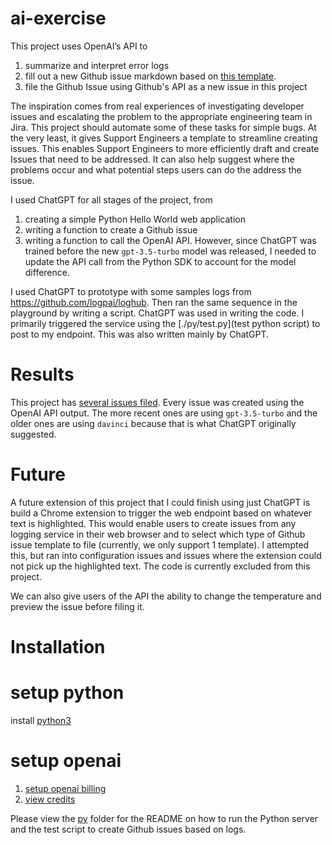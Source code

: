 # ai-exercise

This project uses OpenAI’s API to
1. summarize and interpret error logs
2. fill out a new Github issue markdown based on [this template](https://github.com/stevemao/github-issue-templates/blob/master/questions-answers/ISSUE_TEMPLATE.md).
3. file the Github Issue using Github's API as a new issue in this project
 
The inspiration comes from real experiences of investigating developer issues and escalating the problem to the appropriate engineering team in Jira. This project should automate some of these tasks for simple bugs. At the very least, it gives Support Engineers a template to streamline creating issues. This enables Support Engineers to more efficiently draft and create Issues that need to be addressed. It can also help suggest where the problems occur and what potential steps users can do the address the issue.

I used ChatGPT for all stages of the project, from
1. creating a simple Python Hello World web application
2. writing a function to create a Github issue
3. writing a function to call the OpenAI API. However, since ChatGPT was trained before the new `gpt-3.5-turbo` model was released, I needed to update the API call from the Python SDK to account for the model difference.

I used ChatGPT to prototype with some samples logs from https://github.com/logpai/loghub. Then ran the same sequence in the playground by writing a script. ChatGPT was used in writing the code. I primarily triggered the service using the [./py/test.py](test python script) to post to my endpoint. This was also written mainly by ChatGPT.

# Results

This project has [several issues filed](https://github.com/valeriec0/ai-exercise/issues). Every issue was created using the OpenAI API output. The more recent ones are using `gpt-3.5-turbo` and the older ones are using `davinci` because that is what ChatGPT originally suggested.

# Future

A future extension of this project that I could finish using just ChatGPT is build a Chrome extension to trigger the web endpoint based on whatever text is highlighted. This would enable users to create issues from any logging service in their web browser and to select which type of Github issue template to file (currently, we only support 1 template). I attempted this, but ran into configuration issues and issues where the extension could not pick up the highlighted text. The code is currently excluded from this project.

We can also give users of the API the ability to change the temperature and preview the issue before filing it.

# Installation

setup python
====
install [python3](https://www.python.org/downloads/)

setup openai
====
1. [setup openai billing](https://platform.openai.com/account/billing/overview)
1. [view credits](https://platform.openai.com/account/usage)

Please view the [py](./py) folder for the README on how to run the Python server and the test script to create Github issues based on logs.
